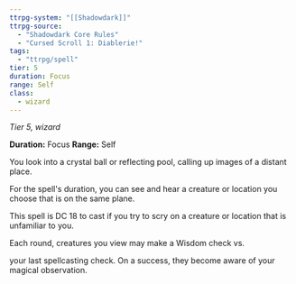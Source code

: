 ```yaml
---
ttrpg-system: "[[Shadowdark]]"
ttrpg-source: 
  - "Shadowdark Core Rules"
  - "Cursed Scroll 1: Diablerie!"
tags:
  - "ttrpg/spell"
tier: 5
duration: Focus
range: Self
class:
  - wizard
---
```

*Tier 5, wizard*

**Duration:** Focus
**Range:** Self

You look into a crystal ball or reflecting pool, calling up images of a distant place.

For the spell's duration, you can see and hear a creature or location you choose that is on the same plane.

This spell is DC 18 to cast if you try to scry on a creature or location that is unfamiliar to you.

Each round, creatures you view may make a Wisdom check vs.

your last spellcasting check. On a success, they become aware of your magical observation.


